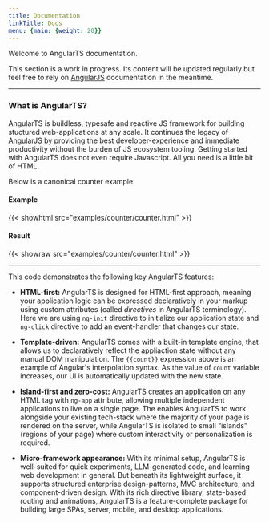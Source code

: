 ```yaml
---
title: Documentation
linkTitle: Docs
menu: {main: {weight: 20}}
---
```


Welcome to AngularTS documentation. 

This section is a work in progress. Its content will be updated regularly but feel free to rely on [AngularJS](https://docs.angularjs.org/guide) 
documentation in the meantime. 

-------

### What is AngularTS?

AngularTS is buildless, typesafe and reactive JS framework for building stuctured web-applications at any scale. It continues the legacy
of [AngularJS](https://angularjs.org/) by providing the best developer-experience and immediate productivity without 
the burden of JS ecosystem tooling. Getting started with AngularTS does not even require Javascript. All you need is a little bit of HTML.

Below is a canonical counter example:

#### Example 
{{< showhtml src="examples/counter/counter.html" >}}

#### Result 
{{< showraw src="examples/counter/counter.html" >}}

-------

This code demonstrates the following key AngularTS features:

- **HTML-first:** AngularTS is designed for HTML-first approach, meaning your application logic can be expressed 
declaratively in your markup using custom attributes (called *directives* in AngularTS terminology). Here we are
using `ng-init` directive to initialize our application state and `ng-click` directive to add an event-handler that
changes our state. 
  
- **Template-driven:** AngularTS comes with a built-in template engine, that allows us to declaratively reflect the appliaction state 
without any manual DOM manipulation.  The `{{count}}` expression above is an example of Angular's interpolation syntax.
As the value of `count` variable increases, our UI is automatically updated with the new state.

- **Island-first and zero-cost:** AngularTS creates an application on any HTML tag with `ng-app` attribute, 
allowing multiple independent applications to live on a single page. The enables AngularTS to work alongside your existing tech-stack 
where the majority of your page is rendered on the server, while AngularTS is isolated to small “islands” (regions of your page)
where custom interactivity or personalization is required. 

- **Micro-framework appearance:** With its minimal setup, AngularTS is well-suited for quick experiments, LLM-generated code, 
and learning web development in general. But beneath its lightweight surface, it supports structured enterprise design-patterns, 
MVC architecture, and component-driven design. With its rich directive library, state-based routing and animations, AngularTS is
a feature-complete package for building large SPAs, server, mobile, and desktop applications.






